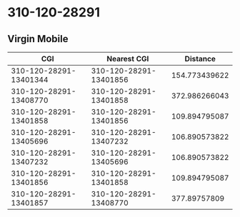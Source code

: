 # 310-120-28291
## Virgin Mobile


| CGI | Nearest CGI | Distance |
|-----|-------------|----------|
| 310-120-28291-13401344 | 310-120-28291-13401856 | 154.773439622 |
| 310-120-28291-13408770 | 310-120-28291-13401858 | 372.986266043 |
| 310-120-28291-13401858 | 310-120-28291-13401856 | 109.894795087 |
| 310-120-28291-13405696 | 310-120-28291-13407232 | 106.890573822 |
| 310-120-28291-13407232 | 310-120-28291-13405696 | 106.890573822 |
| 310-120-28291-13401856 | 310-120-28291-13401858 | 109.894795087 |
| 310-120-28291-13401857 | 310-120-28291-13408770 | 377.89757809 |
